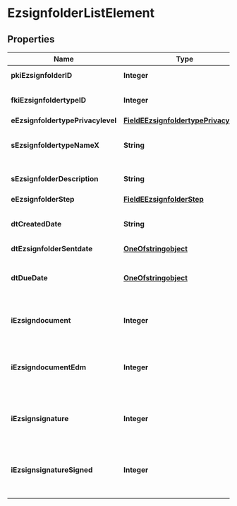 

# EzsignfolderListElement

## Properties

Name | Type | Description | Notes
------------ | ------------- | ------------- | -------------
**pkiEzsignfolderID** | **Integer** | The unique ID of the Ezsignfolder | 
**fkiEzsignfoldertypeID** | **Integer** | The unique ID of the Ezsignfoldertype. | 
**eEzsignfoldertypePrivacylevel** | [**FieldEEzsignfoldertypePrivacylevel**](FieldEEzsignfoldertypePrivacylevel.md) |  | 
**sEzsignfoldertypeNameX** | **String** | The name of the Ezsignfoldertype in the language of the requester | 
**sEzsignfolderDescription** | **String** | The description of the Ezsignfolder | 
**eEzsignfolderStep** | [**FieldEEzsignfolderStep**](FieldEEzsignfolderStep.md) |  | 
**dtCreatedDate** | **String** | The date and time at which the object was created | 
**dtEzsignfolderSentdate** | [**OneOfstringobject**](OneOfstringobject.md) |  | 
**dtDueDate** | [**OneOfstringobject**](OneOfstringobject.md) | The date at which no more signature will be accepted on the folder | 
**iEzsigndocument** | **Integer** | The total number of Ezsigndocument in the folder | 
**iEzsigndocumentEdm** | **Integer** | The total number of Ezsigndocument in the folder that were saved in the edm system | 
**iEzsignsignature** | **Integer** | The total number of signature blocks in all Ezsigndocuments in the folder | 
**iEzsignsignatureSigned** | **Integer** | The total number of already signed signature blocks in all Ezsigndocuments in the folder | 




